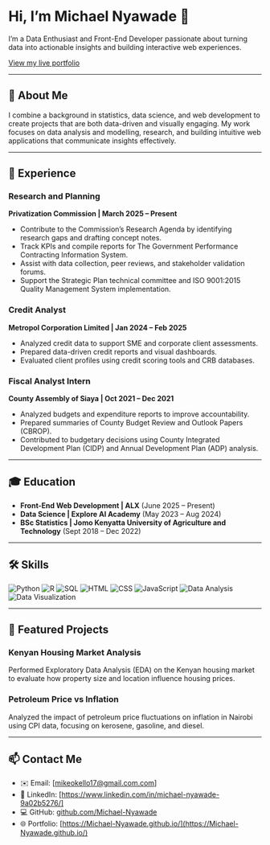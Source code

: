 # Hi, I’m Michael Nyawade 👋

I’m a Data Enthusiast and Front-End Developer passionate about turning data into actionable insights and building interactive web experiences.

[View my live portfolio](https://Michael-Nyawade.github.io/)

---

## 🔹 About Me

I combine a background in statistics, data science, and web development to create projects that are both data-driven and visually engaging. My work focuses on data analysis and modelling, research, and building intuitive web applications that communicate insights effectively.

---

## 💼 Experience

### Research and Planning

**Privatization Commission | March 2025 – Present**

- Contribute to the Commission’s Research Agenda by identifying research gaps and drafting concept notes.
- Track KPIs and compile reports for The Government Performance Contracting Information System.
- Assist with data collection, peer reviews, and stakeholder validation forums.
- Support the Strategic Plan technical committee and ISO 9001:2015 Quality Management System implementation.

### Credit Analyst

**Metropol Corporation Limited | Jan 2024 – Feb 2025**

- Analyzed credit data to support SME and corporate client assessments.
- Prepared data-driven credit reports and visual dashboards.
- Evaluated client profiles using credit scoring tools and CRB databases.

### Fiscal Analyst Intern

**County Assembly of Siaya | Oct 2021 – Dec 2021**

- Analyzed budgets and expenditure reports to improve accountability.
- Prepared summaries of County Budget Review and Outlook Papers (CBROP).
- Contributed to budgetary decisions using County Integrated Development Plan (CIDP) and Annual Development Plan (ADP) analysis.

---

## 🎓 Education

- **Front-End Web Development | ALX** (June 2025 – Present)
- **Data Science | Explore AI Academy** (May 2023 – Aug 2024)
- **BSc Statistics | Jomo Kenyatta University of Agriculture and Technology** (Sept 2018 – Dec 2022)

---

## 🛠 Skills

![Python](https://img.shields.io/badge/-Python-blue?logo=python&logoColor=white)
![R](https://img.shields.io/badge/-R-blue?logo=r&logoColor=white)
![SQL](https://img.shields.io/badge/-SQL-blue?logo=mysql&logoColor=white)
![HTML](https://img.shields.io/badge/-HTML5-orange?logo=html5&logoColor=white)
![CSS](https://img.shields.io/badge/-CSS3-blue?logo=css3&logoColor=white)
![JavaScript](https://img.shields.io/badge/-JavaScript-yellow?logo=javascript&logoColor=black)
![Data Analysis](https://img.shields.io/badge/-Data%20Analysis-brightgreen)
![Data Visualization](https://img.shields.io/badge/-Data%20Visualization-red)

---

## 📂 Featured Projects

### Kenyan Housing Market Analysis

Performed Exploratory Data Analysis (EDA) on the Kenyan housing market to evaluate how property size and location influence housing prices.

### Petroleum Price vs Inflation

Analyzed the impact of petroleum price fluctuations on inflation in Nairobi using CPI data, focusing on kerosene, gasoline, and diesel.

---

## 📫 Contact Me

- ✉️ Email: [mikeokello17@gmail.com.com]
- 🔗 LinkedIn: [https://www.linkedin.com/in/michael-nyawade-9a02b5276/]
- 💻 GitHub: [github.com/Michael-Nyawade](https://github.com/Michael-Nyawade)
- 🌐 Portfolio: [https://Michael-Nyawade.github.io/](https://Michael-Nyawade.github.io/)
